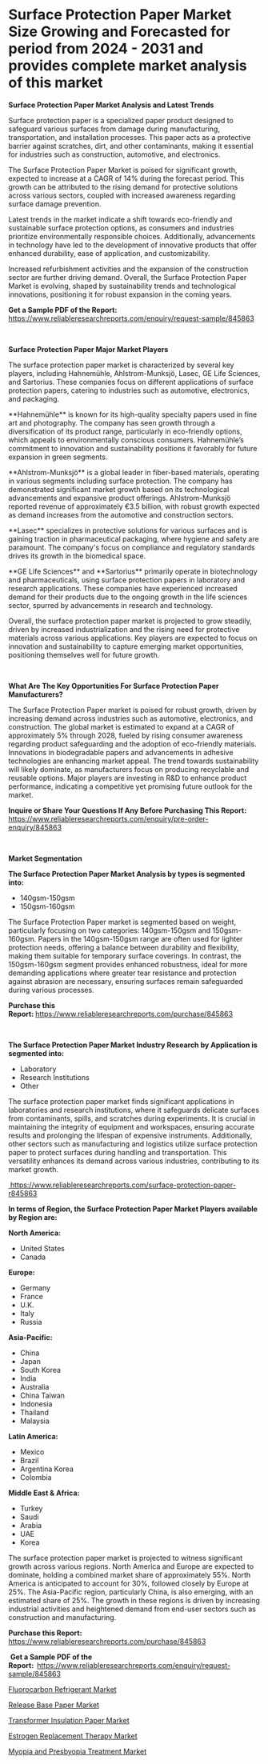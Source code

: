 <p><h1>Surface Protection Paper Market Size Growing and Forecasted for period from 2024 - 2031 and provides complete market analysis of this market</h1></p><p><strong>Surface Protection Paper Market Analysis and Latest Trends</strong></p>
<p><p>Surface protection paper is a specialized paper product designed to safeguard various surfaces from damage during manufacturing, transportation, and installation processes. This paper acts as a protective barrier against scratches, dirt, and other contaminants, making it essential for industries such as construction, automotive, and electronics.</p><p>The Surface Protection Paper Market is poised for significant growth, expected to increase at a CAGR of 14% during the forecast period. This growth can be attributed to the rising demand for protective solutions across various sectors, coupled with increased awareness regarding surface damage prevention. </p><p>Latest trends in the market indicate a shift towards eco-friendly and sustainable surface protection options, as consumers and industries prioritize environmentally responsible choices. Additionally, advancements in technology have led to the development of innovative products that offer enhanced durability, ease of application, and customizability. </p><p>Increased refurbishment activities and the expansion of the construction sector are further driving demand. Overall, the Surface Protection Paper Market is evolving, shaped by sustainability trends and technological innovations, positioning it for robust expansion in the coming years.</p></p>
<p><strong>Get a Sample PDF of the Report:&nbsp;</strong> <a href="https://www.reliableresearchreports.com/enquiry/request-sample/845863?utm_campaign=3&utm_medium=2&utm_source=Github&utm_content=ia&utm_term=13112024&utm_id=surface-protection-paper">https://www.reliableresearchreports.com/enquiry/request-sample/845863</a></p>
<p>&nbsp;</p>
<p><strong>Surface Protection Paper Major Market Players</strong></p>
<p><p>The surface protection paper market is characterized by several key players, including Hahnemühle, Ahlstrom-Munksjö, Lasec, GE Life Sciences, and Sartorius. These companies focus on different applications of surface protection papers, catering to industries such as automotive, electronics, and packaging.</p><p>**Hahnemühle** is known for its high-quality specialty papers used in fine art and photography. The company has seen growth through a diversification of its product range, particularly in eco-friendly options, which appeals to environmentally conscious consumers. Hahnemühle’s commitment to innovation and sustainability positions it favorably for future expansion in green segments.</p><p>**Ahlstrom-Munksjö** is a global leader in fiber-based materials, operating in various segments including surface protection. The company has demonstrated significant market growth based on its technological advancements and expansive product offerings. Ahlstrom-Munksjö reported revenue of approximately €3.5 billion, with robust growth expected as demand increases from the automotive and construction sectors.</p><p>**Lasec** specializes in protective solutions for various surfaces and is gaining traction in pharmaceutical packaging, where hygiene and safety are paramount. The company's focus on compliance and regulatory standards drives its growth in the biomedical space.</p><p>**GE Life Sciences** and **Sartorius** primarily operate in biotechnology and pharmaceuticals, using surface protection papers in laboratory and research applications. These companies have experienced increased demand for their products due to the ongoing growth in the life sciences sector, spurred by advancements in research and technology.</p><p>Overall, the surface protection paper market is projected to grow steadily, driven by increased industrialization and the rising need for protective materials across various applications. Key players are expected to focus on innovation and sustainability to capture emerging market opportunities, positioning themselves well for future growth.</p></p>
<p>&nbsp;</p>
<p><strong>What Are The Key Opportunities For Surface Protection Paper Manufacturers?</strong></p>
<p><p>The Surface Protection Paper market is poised for robust growth, driven by increasing demand across industries such as automotive, electronics, and construction. The global market is estimated to expand at a CAGR of approximately 5% through 2028, fueled by rising consumer awareness regarding product safeguarding and the adoption of eco-friendly materials. Innovations in biodegradable papers and advancements in adhesive technologies are enhancing market appeal. The trend towards sustainability will likely dominate, as manufacturers focus on producing recyclable and reusable options. Major players are investing in R&D to enhance product performance, indicating a competitive yet promising future outlook for the market.</p></p>
<p><strong>Inquire or Share Your Questions If Any Before Purchasing This Report:</strong> <a href="https://www.reliableresearchreports.com/enquiry/pre-order-enquiry/845863?utm_campaign=3&utm_medium=2&utm_source=Github&utm_content=ia&utm_term=13112024&utm_id=surface-protection-paper">https://www.reliableresearchreports.com/enquiry/pre-order-enquiry/845863</a></p>
<p>&nbsp;</p>
<p><strong>Market Segmentation</strong></p>
<p><strong>The Surface Protection Paper Market Analysis by types is segmented into:</strong></p>
<p><ul><li>140gsm-150gsm</li><li>150gsm-160gsm</li></ul></p>
<p><p>The Surface Protection Paper market is segmented based on weight, particularly focusing on two categories: 140gsm-150gsm and 150gsm-160gsm. Papers in the 140gsm-150gsm range are often used for lighter protection needs, offering a balance between durability and flexibility, making them suitable for temporary surface coverings. In contrast, the 150gsm-160gsm segment provides enhanced robustness, ideal for more demanding applications where greater tear resistance and protection against abrasion are necessary, ensuring surfaces remain safeguarded during various processes.</p></p>
<p><strong>Purchase this Report:&nbsp;</strong><a href="https://www.reliableresearchreports.com/purchase/845863?utm_campaign=3&utm_medium=2&utm_source=Github&utm_content=ia&utm_term=13112024&utm_id=surface-protection-paper">https://www.reliableresearchreports.com/purchase/845863</a></p>
<p>&nbsp;</p>
<p><strong>The Surface Protection Paper Market Industry Research by Application is segmented into:</strong></p>
<p><ul><li>Laboratory</li><li>Research Institutions</li><li>Other</li></ul></p>
<p><p>The surface protection paper market finds significant applications in laboratories and research institutions, where it safeguards delicate surfaces from contaminants, spills, and scratches during experiments. It is crucial in maintaining the integrity of equipment and workspaces, ensuring accurate results and prolonging the lifespan of expensive instruments. Additionally, other sectors such as manufacturing and logistics utilize surface protection paper to protect surfaces during handling and transportation. This versatility enhances its demand across various industries, contributing to its market growth.</p></p>
<p><a href="https://www.reliableresearchreports.com/surface-protection-paper-r845863?utm_campaign=3&utm_medium=2&utm_source=Github&utm_content=ia&utm_term=13112024&utm_id=surface-protection-paper">&nbsp;https://www.reliableresearchreports.com/surface-protection-paper-r845863</a></p>
<p><strong>In terms of Region, the Surface Protection Paper Market Players available by Region are:</strong></p>
<p>
    <p> <strong> North America: </strong>
        <ul>
            <li>United States</li>
            <li>Canada</li>
        </ul>
        </p> 
    <p> <strong> Europe: </strong>
        <ul>
            <li>Germany</li>
            <li>France</li>
            <li>U.K.</li>
            <li>Italy</li>
            <li>Russia</li>
        </ul>
        </p> 
    <p> <strong> Asia-Pacific: </strong>
        <ul>
            <li>China</li>
            <li>Japan</li>
            <li>South Korea</li>
            <li>India</li>
            <li>Australia</li>
            <li>China Taiwan</li>
            <li>Indonesia</li>
            <li>Thailand</li>
            <li>Malaysia</li>
        </ul>
        </p> 
    <p> <strong> Latin America: </strong>
        <ul>
            <li>Mexico</li>
            <li>Brazil</li>
            <li>Argentina Korea</li>
            <li>Colombia</li>
        </ul>
        </p> 
    <p> <strong> Middle East & Africa: </strong>
        <ul>
            <li>Turkey</li>
            <li>Saudi</li>
            <li>Arabia</li>
            <li>UAE</li>
            <li>Korea</li>
        </ul>
    </p>
    </p>
<p><p>The surface protection paper market is projected to witness significant growth across various regions. North America and Europe are expected to dominate, holding a combined market share of approximately 55%. North America is anticipated to account for 30%, followed closely by Europe at 25%. The Asia-Pacific region, particularly China, is also emerging, with an estimated share of 25%. The growth in these regions is driven by increasing industrial activities and heightened demand from end-user sectors such as construction and manufacturing.</p></p>
<p><strong>Purchase this Report: </strong><a href="https://www.reliableresearchreports.com/purchase/845863?utm_campaign=3&utm_medium=2&utm_source=Github&utm_content=ia&utm_term=13112024&utm_id=surface-protection-paper">https://www.reliableresearchreports.com/purchase/845863</a></p>
<p>&nbsp;<strong>Get a Sample PDF of the Report:&nbsp;&nbsp;</strong><a href="https://www.reliableresearchreports.com/enquiry/request-sample/845863?utm_campaign=3&utm_medium=2&utm_source=Github&utm_content=ia&utm_term=13112024&utm_id=surface-protection-paper">https://www.reliableresearchreports.com/enquiry/request-sample/845863</a></p>
<p><strong></strong></p>
<p><p><a href="https://www.linkedin.com/pulse/fluorocarbon-refrigerant-market-pulse-42-expansion-blueprint-2024-2031-vfwac?utm_campaign=3&utm_medium=2&utm_source=Github&utm_content=ia&utm_term=13112024&utm_id=surface-protection-paper">Fluorocarbon Refrigerant Market</a></p><p><a href="https://github.com/mauripalmi/Market-Research-Report-List-5/blob/main/release-base-paper-market.md?utm_campaign=3&utm_medium=2&utm_source=Github&utm_content=ia&utm_term=13112024&utm_id=surface-protection-paper">Release Base Paper Market</a></p><p><a href="https://github.com/RunaHaque64/Market-Research-Report-List-1/blob/main/transformer-insulation-paper-market.md?utm_campaign=3&utm_medium=2&utm_source=Github&utm_content=ia&utm_term=13112024&utm_id=surface-protection-paper">Transformer Insulation Paper Market</a></p><p><a href="https://issuu.com/reportprime-2/docs/estrogen-replacement-therapy-market_9e07ce53fbc4e5?utm_campaign=3&utm_medium=2&utm_source=Github&utm_content=ia&utm_term=13112024&utm_id=surface-protection-paper">Estrogen Replacement Therapy Market</a></p><p><a href="https://issuu.com/reportprime-2/docs/myopia-and-presbyopia-treatment-mar_7380a80c3f634f?utm_campaign=3&utm_medium=2&utm_source=Github&utm_content=ia&utm_term=13112024&utm_id=surface-protection-paper">Myopia and Presbyopia Treatment Market</a></p></p>
